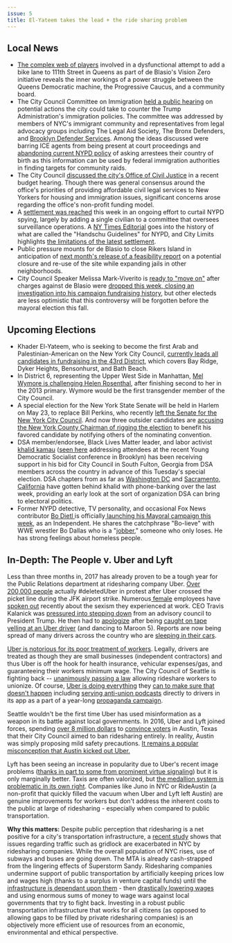 ```yaml
---
issue: 5
title: El-Yateem takes the lead + the ride sharing problem
---
```


## Local News
-   [The complex web of players](http://www.villagevoice.com/news/will-city-hall-bow-to-queens-bike-lane-racism-9784471) involved in a dysfunctional attempt to add a bike lane to 111th Street in Queens as part of de Blasio's Vision Zero initiative reveals the inner workings of a power struggle between the Queens Democratic machine, the Progressive Caucus, and a community board.
-   The City Council Committee on Immigration [held a public hearing](http://www.politico.com/states/new-york/city-hall/story/2017/03/city-council-considers-additional-legislation-to-counter-trump-immigration-policies-110405) on potential actions the city could take to counter the Trump Administration's immigration policies. The committee was addressed by members of NYC's immigrant community and representatives from legal advocacy groups including The Legal Aid Society, The Bronx Defenders, and [Brooklyn Defender Services](http://bds.org/bds-immigration-supervising-attorney-andrea-saenz-testifies-before-nyc-council-committee-on-immigration/). Among the ideas discussed were barring ICE agents from being present at court proceedings and [abandoning current NYPD policy](http://www.newsday.com/news/new-york/nyc-s-mark-viverito-trump-deportation-plan-ethnic-cleansing-1.13270783) of asking arrestees their country of birth as this information can be used by federal immigration authorities in finding targets for community raids.
-   The City Council [discussed the city's Office of Civil Justice](http://www.gothamgazette.com/city/6799-growing-office-of-civil-justice-a-focus-of-council-budget-hearing) in a recent budget hearing. Though there was general consensus around the office's priorities of providing affordable civil legal services to New Yorkers for housing and immigration issues, significant concerns arose regarding the office's non-profit funding model.
-   A [settlement was reached](http://www.nydailynews.com/new-york/judge-approves-civilian-watchdog-nypd-surveillance-muslims-article-1.2997769) this week in an ongoing effort to curtail NYPD spying, largely by adding a single civilian to a committee that oversees surveillance operations. A [NY Times Editorial](https://mobile.nytimes.com/2017/03/15/opinion/a-way-to-control-police-spying.html?_r=0&referer=https://www.google.com/) goes into the history of what are called the "Handschu Guidelines" for NYPD, and City Limits highlights [the limitations of the latest settlement](http://citylimits.org/2017/03/17/no-backspace-nys-rules-for-policing-political-activity-still-need-tightening/).   
-   Public pressure mounts for de Blasio to close Rikers Island in anticipation of [next month's release of a feasibility report](http://www.nydailynews.com/new-york/activists-slam-de-blasio-plan-renovate-rikers-island-hell-article-1.3002003) on a potential closure and re-use of the site while expanding jails in other neighborhoods.
-   City Council Speaker Melissa Mark-Viverito is [ready to "move on"](http://www.nydailynews.com/new-york/city-council-speaker-mayor-de-blasio-vindicated-article-1.3000166) after charges against de Blasio were [dropped this week, closing an investigation into his campaign fundraising history](http://www.nydailynews.com/new-york/mayor-de-blasio-dodges-criminal-charges-fund-raising-probe-article-1.2999730), but other electeds are less optimistic that this controversy will be forgotten before the mayoral election this fall.

## Upcoming Elections
-   Khader El-Yateem, who is seeking to become the first Arab and Palestinian-American on the New York City Council, [currently leads all candidates in fundraising in the 43rd District](http://www.kingscountypolitics.com/el-yateem-mccabe-quaglione-lead-fundraising-43rd-district-city-council-race/), which covers Bay Ridge, Dyker Heights, Bensonhurst, and Bath Beach.
-   In District 6, representing the Upper West Side in Manhattan, [Mel Wymore is challenging Helen Rosenthal](http://www.nydailynews.com/new-york/mel-wymore-run-transgender-city-council-member-article-1.2999452), after finishing second to her in the 2013 primary. Wymore would be the first transgender member of the City Council.
-   A special election for the New York State Senate will be held in Harlem on May 23, to replace Bill Perkins, who recently [left the Senate for the New York City Council](http://observer.com/2017/02/harlem-state-senator-headed-back-to-the-city-council-after-special-election-win/). And now three outsider candidates are [accusing the New York County Chairman of rigging the election](http://observer.com/2017/03/harlem-democratic-machine-state-senate-special-election-rigged/) to benefit his favored candidate by notifying others of the nominating convention.
-   DSA member/endorsee, Black Lives Matter leader, and labor activist [khalid kamau](http://www.khalidcares.com/) ([seen here](https://www.facebook.com/demsocialists/videos/1181460368619444/) addressing attendees at the recent Young Democratic Socialist conference in Brooklyn) has been receiving support in his bid for City Council in South Fulton, Georgia from DSA members across the country in advance of this Tuesday's special election. DSA chapters from as far as [Washington DC](https://www.meetup.com/DC-DSA/events/238471492/) and [Sacramento, California](http://sacramento.carpediem.cd/events/2987614-khalid-kamau-for-south-fulton-city-council-phonebank-at-democratic-party-of-sacramento-county/) have gotten behind khalid with phone-banking over the last week, providing an early look at the sort of organization DSA can bring to electoral politics.
-   Former NYPD detective, TV personality, and occasional Fox News contributor [Bo Dietl ](https://boformayor.com/)is officially[ launching his Mayoral campaign this week](http://www.nydailynews.com/new-york/mayor-bo-dietl-clean-nyc-showers-homeless-article-1.3002078), as an Independent. He shares the catchphrase "Bo-lieve" with WWE wrestler Bo Dallas who is a "[jobber](https://www.youtube.com/watch?v=aKlzk9H91dA)," someone who only loses. He has strong feelings about homeless people.

## In-Depth: The People v. Uber and Lyft

Less than three months in, 2017 has already proven to be a tough year for the Public Relations department at ridesharing company Uber. [Over 200,000 people](http://www.businessinsider.com/over-200000-people-deleted-uber-after-deleteuber-2017-2) actually #deletedUber in protest after Uber crossed the picket line during the JFK airport strike. Numerous[ female](https://www.susanjfowler.com/blog/2017/2/19/reflecting-on-one-very-strange-year-at-uber) employees have [spoken out](https://medium.com/@contactkeala/sexism-at-uber-from-female-management-uberstory-238874075bbb#.v4jevbj0x) recently about the sexism they experienced at work. CEO Travis Kalanick was [pressured into stepping down](https://www.nytimes.com/2017/02/02/technology/uber-ceo-travis-kalanick-trump-advisory-council.html?_r=0) from an advisory council to President Trump. He then had to [apologize](http://www.economist.com/news/business-and-finance/21717810-many-woes-ubers-boss-travis-kalanicks-uber-apology) after being [caught on tape yelling at an Uber driver](https://www.bloomberg.com/news/articles/2017-02-28/in-video-uber-ceo-argues-with-driver-over-falling-fares) (and dancing to Maroon 5). Reports are now being spread of many drivers across the country who are [sleeping in their cars](https://www.bloomberg.com/news/articles/2017-01-23/when-their-shifts-end-uber-drivers-set-up-camp-in-parking-lots-across-the-u-s).

[Uber is notorious for its poor treatment of workers](https://www.policyalternatives.ca/publications/monitor/apploitation-city-instaserfs). Legally, drivers are treated as though they are small businesses (independent contractors) and thus Uber is off the hook for health insurance, vehicular expenses/gas, and guaranteeing their workers minimum wage. The City Council of Seattle is fighting back -- [unanimously passing a law](http://www.seattletimes.com/seattle-news/politics/unions-for-taxi-uber-drivers-seattle-council-votes-today/) allowing rideshare workers to unionize. Of course, [Uber is doing everything](http://www.thestranger.com/slog/2017/03/17/25028459/uber-loses-legal-challenge-but-seattle-unionization-law-still-at-risk) they [can to make sure that doesn't happen](https://www.uber.com/drive/seattle/collective-bargaining/) including [serving anti-union podcasts](http://www.theverge.com/2017/3/14/14912524/uber-driver-app-podcast-seattle-union) directly to drivers in its app as a part of a year-long [propaganda campaign](https://qz.com/927777/the-teamsters-have-finally-begun-to-organize-uber-drivers-in-seattle/).

Seattle wouldn't be the first time Uber has used misinformation as a weapon in its battle against local governments. In 2016, Uber and Lyft joined forces, spending [over 8 million dollars](http://www.austinchronicle.com/daily/news/2016-04-30/money-doesnt-talk-it-swears/) to [convince voters](http://jalopnik.com/ride-hailing-companies-spent-8-million-to-make-everyon-1774409502) in Austin, Texas that their City Council aimed to ban ridesharing entirely. In reality, Austin was simply proposing mild safety precautions. [It remains a popular misconception that Austin kicked out Uber.](https://medium.com/@callawaythings/misconceptions-about-uber-lyft-and-austin-5a6725e9d5f3)

Lyft has been seeing an increase in popularity due to Uber's recent image problems ([thanks in part to some from prominent virtue signaling](http://gizmodo.com/as-deleteuber-trends-lyft-pledges-1-million-to-aclu-1791750060)) but it is only marginally better. Taxis are often valorized, but [the medallion system is problematic in its own right](https://priceonomics.com/post/47636506327/the-tyranny-of-the-taxi-medallions). Companies like Juno in NYC or RideAustin (a non-profit that quickly filled the vacuum when Uber and Lyft left Austin) are genuine improvements for workers but don't address the inherent costs to the public at large of ridesharing - especially when compared to public transportation.

**Why this matters:** Despite public perception that ridesharing is a net positive for a city's transportation infrastructure, a [recent study](http://nyc.streetsblog.org/2017/02/27/its-settled-uber-is-making-nyc-gridlock-worse/) shows that issues regarding traffic such as gridlock are exacerbated in NYC by ridesharing companies. While the overall population of NYC rises, use of subways and buses are going down. The MTA is already cash-strapped from the lingering effects of Superstorm Sandy. Ridesharing companies undermine support of public transportation by artificially keeping prices low and wages high (thanks to a surplus in venture capital funds) until the [infrastructure is dependant upon them](http://www.slate.com/articles/business/metropolis/2016/12/cities_are_cutting_transportation_service_because_they_think_uber_will_fill.html) - then [drastically lowering wages](http://www.thedailybeast.com/articles/2016/02/01/uber-cuts-prices-and-kneecaps-drivers.html) and using enormous sums of money to wage wars against local governments that try to fight back. Investing in a robust public transportation infrastructure that works for all citizens (as opposed to allowing gaps to be filled by private ridesharing companies) is an objectively more efficient use of resources from an economic, environmental and ethical perspective.
